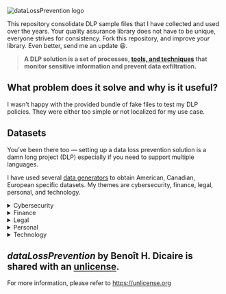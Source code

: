 ![dataLossPrevention logo](https://github.com/bhdicaire/dataLossPrevention/raw/master/logo.png)

This repository consolidate DLP sample files that I have collected and used over the years. Your quality assurance library does not have to be unique, everyone strives for consistency. Fork this repository, and improve _your_ library. Even better, send me an update :laughing:.

> **A DLP solution is a set of processes, [tools, and techniques](techniques.md) that monitor sensitive information and prevent data exfiltration.**

## What problem does it solve and why is it useful?

I wasn't happy with the provided bundle of fake files to test my DLP policies. They were either too simple or not localized for my use case.

## Datasets

You’ve been there too — setting up a data loss prevention solution is a damn long project (DLP) especially if you need to support multiple languages.

I have used several [data generators](techniques.md#tools) to obtain American, Canadian, European specific datasets. My themes are cybersecurity, finance, legal, personal, and technology.

<details>
<summary>Cybersecurity</summary>


Items:
  * password/ shadow
  * ldap
  
  
Compliance:
  * To be defined
  
</details>

<details>
<summary>Finance</summary>
<br>
Items:
  * Credit card number (CCN)
  
Compliance:
  * PCI
  
</details>
<details>
<summary>Legal</summary>

Items:
  * Contract
  * NDA
  
Compliance:
  * To be defined
  
</details>
<details>
<summary>Personal</summary>

Items:
  * PII
  * PHI
  
Compliance:
  * GDPR
  
</details>
<details>
<summary>Technology</summary>

Items:
  * ldap
  * code
  
  
Compliance:
  * To be defined
  
</details>

## _dataLossPrevention_ by Benoît H. Dicaire is shared with an [unlicense](LICENSE).
For more information, please refer to <https://unlicense.org>
